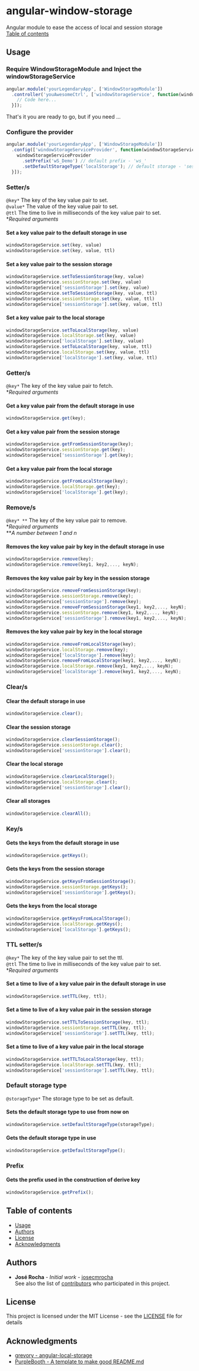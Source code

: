 # angular-window-storage
Angular module to ease the access of local and session storage<br/>
[Table of contents](#Table-of-Contents)
## Usage
### Require WindowStorageModule and Inject the windowStorageService
```javascript
angular.module('yourLegendaryApp', ['WindowStorageModule'])
  .controller('youAwesomeCtrl', ['windowStorageService', function(windowStorageService){
    // Code here...
  }]);
```
That's it you are ready to go, but if you need ...
### Configure the provider
```javascript
angular.module('yourLegendaryApp', ['WindowStorageModule'])
  .config(['windowStorageServiceProvider', function(windowStorageServiceProvider){
    windowStorageServiceProvider
      .setPrefix('wS_Demo') // default prefix - 'ws_'
      .setDefaultStorageType('localStorage'); // default storage - 'sessionStorage'
  }]);
```
### Setter/s
`@key*` The key of the key value pair to set. <br/>
`@value*` The value of the key value pair to set. <br/>
`@ttl` The time to live in milliseconds of the key value pair to set. <br/>
**Required arguments*
#### Set a key value pair to the default storage in use
```javascript
windowStorageService.set(key, value)  
windowStorageService.set(key, value, ttl)
```
#### Set a key value pair to the session storage
```javascript
windowStorageService.setToSessionStorage(key, value) 
windowStorageService.sessionStorage.set(key, value) 
windowStorageService['sessionStorage'].set(key, value)
windowStorageService.setToSessionStorage(key, value, ttl) 
windowStorageService.sessionStorage.set(key, value, ttl) 
windowStorageService['sessionStorage'].set(key, value, ttl)
```
#### Set a key value pair to the local storage
```javascript
windowStorageService.setToLocalStorage(key, value) 
windowStorageService.localStorage.set(key, value) 
windowStorageService['localStorage'].set(key, value)
windowStorageService.setToLocalStorage(key, value, ttl) 
windowStorageService.localStorage.set(key, value, ttl) 
windowStorageService['localStorage'].set(key, value, ttl)
```
### Getter/s
`@key*` The key of the key value pair to fetch. <br/>
**Required arguments*
#### Get a key value pair from the default storage in use
```javascript
windowStorageService.get(key);
```
#### Get a key value pair from the session storage
```javascript
windowStorageService.getFromSessionStorage(key); 
windowStorageService.sessionStorage.get(key);
windowStorageService['sessionStorage'].get(key);
```
#### Get a key value pair from the local storage
```javascript
windowStorageService.getFromLocalStorage(key); 
windowStorageService.localStorage.get(key);
windowStorageService['localStorage'].get(key);
```
### Remove/s
`@key* **` The key of the key value pair to remove. <br/>
**Required arguments* <br/>
*\**A number between 1 and n*
#### Removes the key value pair by key in the default storage in use
```javascript
windowStorageService.remove(key); 
windowStorageService.remove(key1, key2,..., keyN);
```
#### Removes the key value pair by key in the session storage
```javascript
windowStorageService.removeFromSessionStorage(key);
windowStorageService.sessionStorage.remove(key);
windowStorageService['sessionStorage'].remove(key); 
windowStorageService.removeFromSessionStorage(key1, key2,..., keyN); 
windowStorageService.sessionStorage.remove(key1, key2,..., keyN); 
windowStorageService['sessionStorage'].remove(key1, key2,..., keyN);
```
#### Removes the key value pair by key in the local storage
```javascript
windowStorageService.removeFromLocalStorage(key); 
windowStorageService.localStorage.remove(key);
windowStorageService['localStorage'].remove(key);
windowStorageService.removeFromLocalStorage(key1, key2,..., keyN); 
windowStorageService.localStorage.remove(key1, key2,..., keyN);
windowStorageService['localStorage'].remove(key1, key2,..., keyN);
```
### Clear/s
#### Clear the default storage in use
```javascript
windowStorageService.clear(); 
```
#### Clear the session storage
```javascript
windowStorageService.clearSessionStorage();   
windowStorageService.sessionStorage.clear(); 
windowStorageService['sessionStorage'].clear();
```
#### Clear the local storage
```javascript
windowStorageService.clearLocalStorage(); 
windowStorageService.localStorage.clear(); 
windowStorageService['sessionStorage'].clear();
```
#### Clear all storages
```javascript
windowStorageService.clearAll(); 
```
### Key/s
#### Gets the keys from the default storage in use
```javascript
windowStorageService.getKeys();
```
#### Gets the keys from the session storage
```javascript
windowStorageService.getKeysFromSessionStorage();
windowStorageService.sessionStorage.getKeys();
windowStorageService['sessionStorage'].getKeys();
```
#### Gets the keys from the local storage
```javascript
windowStorageService.getKeysFromLocalStorage();
windowStorageService.localStorage.getKeys();
windowStorageService['localStorage'].getKeys();
```
### TTL setter/s
`@key*` The key of the key value pair to set the ttl. <br/>
`@ttl` The time to live in milliseconds of the key value pair to set. <br/>
**Required arguments*
#### Set a time to live of a key value pair in the default storage in use
```javascript
windowStorageService.setTTL(key, ttl);
```
#### Set a time to live of a key value pair in the session storage
```javascript
windowStorageService.setTTLToSessionStorage(key, ttl);
windowStorageService.sessionStorage.setTTL(key, ttl);
windowStorageService['sessionStorage'].setTTL(key, ttl);
```
#### Set a time to live of a key value pair in the local storage
```javascript
windowStorageService.setTTLToLocalStorage(key, ttl); 
windowStorageService.localStorage.setTTL(key, ttl);
windowStorageService['sessionStorage'].setTTL(key, ttl);
```
### Default storage type
`@storageType*` The storage type to be set as default. <br/>
#### Sets the default storage type to use from now on
```javascript
windowStorageService.setDefaultStorageType(storageType);   
```
#### Gets the default storage type in use
```javascript
windowStorageService.getDefaultStorageType();   
```
### Prefix
#### Gets the prefix used in the construction of derive key
```javascript
windowStorageService.getPrefix(); 
```
## Table of contents
- [Usage](#Usage)
- [Authors](#Authors)
- [License](#License)
- [Acknowledgments](#Acknowledgments)
## Authors
* **José Rocha** - *Initial work* - [josecmrocha](https://github.com/josecmrocha) <br/>
See also the list of [contributors](https://github.com/josecmrocha/angular-window-storage/contributors) who participated in this project.
## License
This project is licensed under the MIT License - see the [LICENSE](LICENSE) file for details
## Acknowledgments
* [grevory - angular-local-storage](https://github.com/grevory/angular-local-storage)
* [PurpleBooth - A template to make good README.md](https://gist.github.com/PurpleBooth/109311bb0361f32d87a2)
